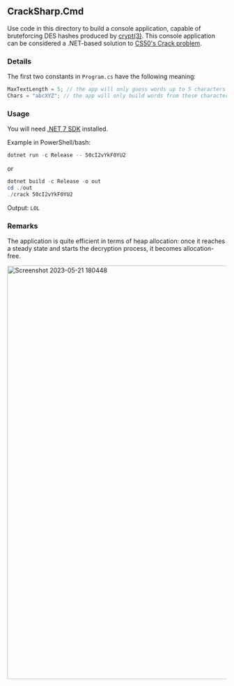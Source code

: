 ## CrackSharp.Cmd
Use code in this directory to build a console application, capable of bruteforcing DES hashes produced by [crypt(3)](https://www.man7.org/linux/man-pages/man3/crypt.3.html). This console application can be considered a .NET-based solution to [CS50's Crack problem](https://docs.cs50.net/2019/ap/problems/crack/crack.html).

### Details
The first two constants in `Program.cs` have the following meaning:
```csharp
MaxTextLength = 5; // the app will only guess words up to 5 characters long
Chars = "abcXYZ"; // the app will only build words from these characters
```

### Usage
You will need [.NET 7 SDK](https://dotnet.microsoft.com/download/dotnet/7.0) installed.

Example in PowerShell/bash:
```powershell
dotnet run -c Release -- 50cI2vYkF0YU2
```
or
```powershell
dotnet build -c Release -o out
cd ./out
./crack 50cI2vYkF0YU2
```
Output: `LOL`

### Remarks
The application is quite efficient in terms of heap allocation: once it reaches a steady state and starts the decryption process, it becomes allocation-free.

<img width="947" alt="Screenshot 2023-05-21 180448" src="https://github.com/aannenko/CrackSharp/assets/4640265/36a322c0-d855-43db-bf9c-c83cc60fd630">
